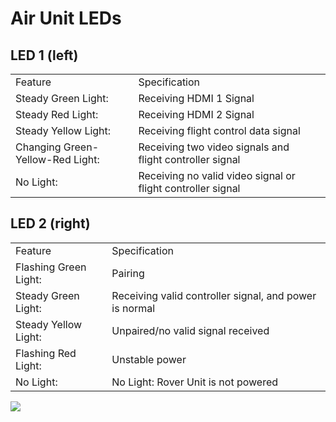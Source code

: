 # Air Unit LEDs

## LED 1 (left)

|                                  |                                                             |   |
| -------------------------------- | ----------------------------------------------------------- | - |
| Feature                          | Specification                                               |   |
| Steady Green Light:              | Receiving HDMI 1 Signal                                     |   |
| Steady Red Light:                | Receiving HDMI 2 Signal                                     |   |
| Steady Yellow Light:             | Receiving flight control data signal                        |   |
| Changing Green-Yellow-Red Light: | Receiving two video signals and flight controller signal    |   |
| No Light:                        | Receiving no valid video signal or flight controller signal |   |

## LED 2 (right)

|                       |                                                        |
| --------------------- | ------------------------------------------------------ |
| Feature               | Specification                                          |
| Flashing Green Light: | Pairing                                                |
| Steady Green Light:   | Receiving valid controller signal, and power is normal |
| Steady Yellow Light:  | Unpaired/no valid signal received                      |
| Flashing Red Light:   | Unstable power                                         |
| No Light:             | No Light: Rover Unit is not powered                    |

![](../../../../../../.gitbook/assets/RoverUnit\_Labeled2.jpeg)
